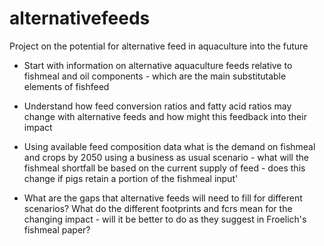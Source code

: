 # alternativefeeds
Project on the potential for alternative feed in aquaculture into the future

- Start with information on alternative aquaculture feeds relative to fishmeal and oil components - which are the main substitutable elements of fishfeed 

- Understand how feed conversion ratios and fatty acid ratios may change with alternative feeds and how might this feedback into their impact

- Using available feed composition data what is the demand on fishmeal and crops by 2050 using a business as usual scenario - what will the fishmeal shortfall be based on the current supply of feed - does this change if pigs retain a portion of the fishmeal input'

- What are the gaps that alternative feeds will need to fill for different scenarios? What do the different footprints and fcrs mean for the changing impact - will it be better to do as they suggest in Froelich's fishmeal paper?


